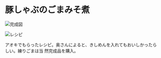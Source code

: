 # 豚しゃぶのごまみそ煮

![完成図](http://i.imgur.com/2js2Fuyl.jpg)

![レシピ](http://i.imgur.com/hUsnhEIl.jpg)

アオキでもらったレシピ。奥さんによると、きしめんを入れてもおいしかったらしい。練りごまは当
然完成品を購入。

